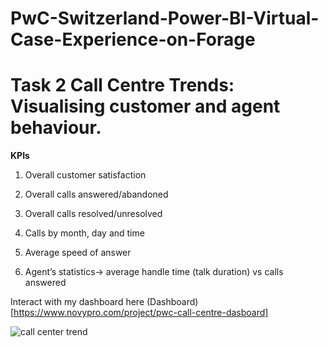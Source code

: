 # PwC-Switzerland-Power-BI-Virtual-Case-Experience-on-Forage

# **Task 2** Call Centre Trends: Visualising customer and agent behaviour.

**KPIs**

1. Overall customer satisfaction

2. Overall calls answered/abandoned

3. Overall calls resolved/unresolved

4. Calls by month, day and time

5. Average speed of answer

6. Agent’s statistics-> average handle time (talk duration) vs calls answered

Interact with my dashboard here (Dashboard)[https://www.novypro.com/project/pwc-call-centre-dasboard]

![call center trend](https://user-images.githubusercontent.com/61271340/228939811-d4ba199e-b5f2-4dec-a382-ed9b6ebfb602.png)

